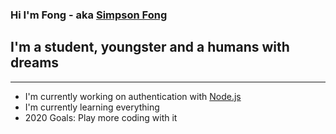 ### Hi I'm Fong - aka [Simpson Fong][profile]

## I'm a student, youngster and a humans with dreams
---
- I'm currently working on authentication with [Node.js][node]
- I'm currently learning everything
- 2020 Goals: Play more coding with it


[profile]: https://github.com/tengfong00
[node]: https://nodejs.org/en/